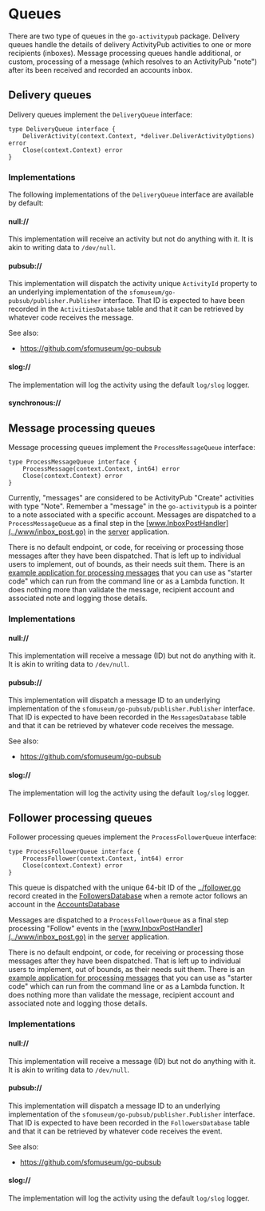 # Queues

There are two type of queues in the `go-activitypub` package. Delivery queues handle the details of delivery ActivityPub activities to one or more recipients (inboxes). Message processing queues handle additional, or custom, processing of a message (which resolves to an ActivityPub "note") after its been received and recorded an accounts inbox.

## Delivery queues

Delivery queues implement the `DeliveryQueue` interface:

```
type DeliveryQueue interface {
	DeliverActivity(context.Context, *deliver.DeliverActivityOptions) error
	Close(context.Context) error
}
```

### Implementations

The following implementations of the `DeliveryQueue` interface are available by default:

#### null://

This implementation will receive an activity but not do anything with it. It is akin to writing data to `/dev/null`.

#### pubsub://

This implementation will dispatch the activity unique `ActivityId` property to an underlying implementation of the `sfomuseum/go-pubsub/publisher.Publisher` interface. That ID is expected to have been recorded in the `ActivitiesDatabase` table and that it can be retrieved by whatever code receives the message.

See also:

* https://github.com/sfomuseum/go-pubsub

#### slog://

The implementation will log the activity using the default `log/slog` logger.

#### synchronous://

## Message processing queues

Message processing queues implement the `ProcessMessageQueue` interface:

```
type ProcessMessageQueue interface {
	ProcessMessage(context.Context, int64) error
	Close(context.Context) error
}
```

Currently, "messages" are considered to be ActivityPub "Create" activities with type "Note". Remember a "message" in the `go-activitypub` is a pointer to a note associated with a specific account. Messages are dispatched to a `ProcessMessageQueue` as a final step in the [www.InboxPostHandler](../www/inbox_post.go) in the [server](../app/server) application.

There is no default endpoint, or code, for receiving or processing those messages after they have been dispatched. That is left up to individual users to implement, out of bounds, as their needs suit them. There is an [example application for processing messages](../app/message/process/example) that you can use as "starter code" which can run from the command line or as a Lambda function. It does nothing more than validate the message, recipient account and associated note and logging those details.

### Implementations

#### null://

This implementation will receive a message (ID) but not do anything with it. It is akin to writing data to `/dev/null`.

#### pubsub://

This implementation will dispatch a message ID to an underlying implementation of the `sfomuseum/go-pubsub/publisher.Publisher` interface. That ID is expected to have been recorded in the `MessagesDatabase` table and that it can be retrieved by whatever code receives the message.

See also:

* https://github.com/sfomuseum/go-pubsub

#### slog://

The implementation will log the activity using the default `log/slog` logger.

## Follower processing queues

Follower processing queues implement the `ProcessFollowerQueue` interface:

```
type ProcessFollowerQueue interface {
	ProcessFollower(context.Context, int64) error
	Close(context.Context) error
}
```

This queue is dispatched with the unique 64-bit ID of the [../follower.go](Follower) record created in the [FollowersDatabase](../database/followers_database.go) when a remote actor follows an account in the [AccountsDatabase](../database/accounts_database.go) 

Messages are dispatched to a `ProcessFollowerQueue` as a final step processing "Follow" events in the [www.InboxPostHandler](../www/inbox_post.go) in the [server](../app/server) application.

There is no default endpoint, or code, for receiving or processing those messages after they have been dispatched. That is left up to individual users to implement, out of bounds, as their needs suit them. There is an [example application for processing messages](../app/follower/process/example) that you can use as "starter code" which can run from the command line or as a Lambda function. It does nothing more than validate the message, recipient account and associated note and logging those details.

### Implementations

#### null://

This implementation will receive a message (ID) but not do anything with it. It is akin to writing data to `/dev/null`.

#### pubsub://

This implementation will dispatch a message ID to an underlying implementation of the `sfomuseum/go-pubsub/publisher.Publisher` interface. That ID is expected to have been recorded in the `FollowersDatabase` table and that it can be retrieved by whatever code receives the event.

See also:

* https://github.com/sfomuseum/go-pubsub

#### slog://

The implementation will log the activity using the default `log/slog` logger.